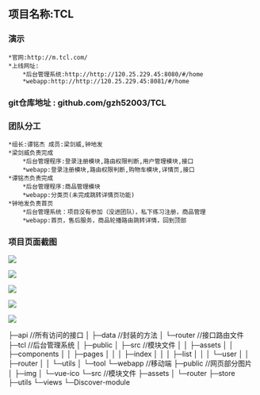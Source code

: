 ## 项目名称:TCL

### 演示

```
*官网:http://m.tcl.com/
*上线网址:
	*后台管理系统:http://http://120.25.229.45:8080/#/home
	*webapp:http://http://120.25.229.45:8081/#/home
```

### git仓库地址 : github.com/gzh52003/TCL

### 团队分工

```
*组长:谭铭杰 成员:梁剑威,钟地发
*梁剑威负责完成
	*后台管理程序:登录注册模块,路由权限判断,用户管理模块,接口
	*webapp:登录注册模块,路由权限判断,购物车模块,详情页,接口
*谭铭杰负责完成
	*后台管理程序:商品管理模块
	*webapp:分类页(未完成跳转详情页功能)
*钟地发负责首页
	*后台管理系统：项目没有参加（没进团队），私下练习注册，商品管理
	*webapp:首页，售后服务，商品轮播路由跳转详情，回到顶部
```

### 项目页面截图

![](E:\html三阶段\workbook\TCLApp\TCL\webapp\微信图片_20200909112032.png)

![](E:\html三阶段\workbook\TCLApp\TCL\webapp\微信图片_20200909112011.png)

![](E:\html三阶段\workbook\TCLApp\TCL\webapp\微信图片_20200909112039.png)

![](E:\html三阶段\workbook\TCLApp\TCL\webapp\微信图片_20200909112048.png)

![](E:\html三阶段\workbook\TCLApp\TCL\webapp\微信图片_20200909112054.png)

├─api		//所有访问的接口
│  ├─data	//封装的方法
│  └─router	//接口路由文件
├─tcl		//后台管理系统
│  ├─public	
│  ├─src 	//模块文件
│  │  ├─assets
│  │  ├─components
│  │  ├─pages
│  │  │  ├─index
│  │  │  ├─list
│  │  │  └─user
│  │  ├─router
│  │  └─utils
│  └─tool
└─webapp		//移动端
    ├─public	//网页部分图片
    │  ├─img
    │  └─vue-ico
    └─src	//模块文件
        ├─assets
        │  └─router
        ├─store
        ├─utils
        └─views
            └─Discover-module